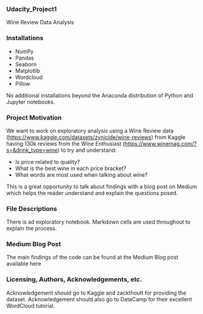 ### Udacity_Project1
Wine Review Data Analysis

### Installations
- NumPy
- Pandas
- Seaborn
- Matplotlib
- Wordcloud
- Pillow

No additional installations beyond the Anaconda distribution of Python and Jupyter notebooks.

### Project Motivation
We want to work on exploratory analysis using a Wine Review data (https://www.kaggle.com/datasets/zynicide/wine-reviews) from Kaggle having 130k reviews from the Wine Enthusiast (https://www.winemag.com/?s=&drink_type=wine) to try and understand:

- Is price related to quality?
- What is the best wine in each price bracket?
- What words are most used when talking about wine?

This is a great opportunity to talk about findings with a blog post on Medium which helps the reader understand and explain the questions posed.

### File Descriptions
There is ad exploratory notebook. Markdown cells are used throughout to explain the process.

### Medium Blog Post
The main findings of the code can be found at the Medium Blog post available here

### Licensing, Authors, Acknowledgements, etc.
Acknowledgement should go to Kaggle and zackthoutt for providing the dataset. Acknowledgement should also go to DataCamp for their excellent WordCloud tutorial.
